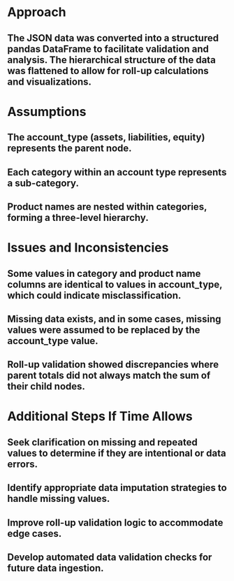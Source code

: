 # Approach
## The JSON data was converted into a structured pandas DataFrame to facilitate validation and analysis. The hierarchical structure of the data was flattened to allow for roll-up calculations and visualizations.

# Assumptions
## The account_type (assets, liabilities, equity) represents the parent node.
## Each category within an account type represents a sub-category.
## Product names are nested within categories, forming a three-level hierarchy.

# Issues and Inconsistencies
## Some values in category and product name columns are identical to values in account_type, which could indicate misclassification.
## Missing data exists, and in some cases, missing values were assumed to be replaced by the account_type value.
## Roll-up validation showed discrepancies where parent totals did not always match the sum of their child nodes.

# Additional Steps If Time Allows
## Seek clarification on missing and repeated values to determine if they are intentional or data errors.
## Identify appropriate data imputation strategies to handle missing values.
## Improve roll-up validation logic to accommodate edge cases.
## Develop automated data validation checks for future data ingestion.
